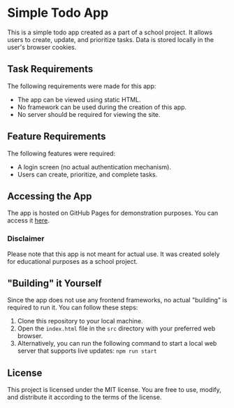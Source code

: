 # Simple Todo App

This is a simple todo app created as a part of a school project. 
It allows users to create, update, and prioritize tasks. Data is stored locally in the user's browser cookies.

## Task Requirements

The following requirements were made for this app:
- The app can be viewed using static HTML.
- No framework can be used during the creation of this app.
- No server should be required for viewing the site.

## Feature Requirements

The following features were required:
- A login screen (no actual authentication mechanism).
- Users can create, prioritize, and complete tasks.

## Accessing the App

The app is hosted on GitHub Pages for demonstration purposes. You can access it [here](https://yourusername.github.io/simple-todo-app).

### Disclaimer

Please note that this app is not meant for actual use. It was created solely for educational purposes as a school project.

## "Building" it Yourself

Since the app does not use any frontend frameworks, no actual "building" is required to run it. You can follow these steps:
1. Clone this repository to your local machine.
2. Open the `index.html` file in the `src` directory with your preferred web browser.
3. Alternatively, you can run the following command to start a local web server that supports live updates: `npm run start`

## License
This project is licensed under the MIT license. 
You are free to use, modify, and distribute it according to the terms of the license.
